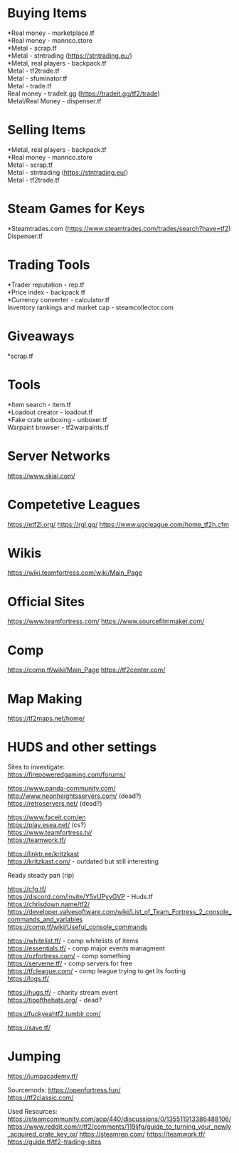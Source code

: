 # Buying Items  
*Real money - marketplace.tf  
*Real money - mannco.store  
*Metal - scrap.tf  
*Metal - stntrading (https://stntrading.eu/)  
*Metal, real players - backpack.tf  
Metal - tf2trade.tf  
Metal - sfuminator.tf  
Metal - trade.tf  
Real money - tradeit.gg (https://tradeit.gg/tf2/trade)  
Metal/Real Money - dispenser.tf

# Selling Items
*Metal, real players - backpack.tf  
*Real money - mannco.store  
Metal - scrap.tf  
Metal - stntrading (https://stntrading.eu/)  
Metal - tf2trade.tf  

# Steam Games for Keys
*Steamtrades.com (https://www.steamtrades.com/trades/search?have=tf2)  
Dispenser.tf  

# Trading Tools  
*Trader reputation - rep.tf  
*Price index - backpack.tf  
*Currency converter - calculator.tf  
Inventory rankings and market cap - steamcollector.com  

# Giveaways
*scrap.tf  

# Tools
*Item search - item.tf  
*Loadout creator - loadout.tf  
*Fake crate unboxing - unboxer.tf  
Warpaint browser - tf2warpaints.tf  

# Server Networks 
https://www.skial.com/ 

# Competetive Leagues
https://etf2l.org/ 
https://rgl.gg/ 
https://www.ugcleague.com/home_tf2h.cfm 

# Wikis 
https://wiki.teamfortress.com/wiki/Main_Page 

# Official Sites 
https://www.teamfortress.com/ 
https://www.sourcefilmmaker.com/ 

# Comp 
https://comp.tf/wiki/Main_Page 
https://tf2center.com/ 

# Map Making 
https://tf2maps.net/home/ 

# HUDS and other settings


Sites to investigate:  
https://firepoweredgaming.com/forums/   


https://www.panda-community.com/  
http://www.neonheightsservers.com/ (dead?)  
https://retroservers.net/ (dead?)  

https://www.faceit.com/en  
https://play.esea.net/ (cs?)  
https://www.teamfortress.tv/  
https://teamwork.tf/  

https://linktr.ee/kritzkast  
https://kritzkast.com/ - outdated but still interesting  

Ready steady pan (rip)  

https://cfg.tf/  
https://discord.com/invite/Y5vUPyyGVP - Huds.tf  
https://chrisdown.name/tf2/  
https://developer.valvesoftware.com/wiki/List_of_Team_Fortress_2_console_commands_and_variables  
https://comp.tf/wiki/Useful_console_commands  


https://whitelist.tf/ - comp whitelists of items   
https://essentials.tf/ - comp major events managment   
https://ozfortress.com/ - comp something  
https://serveme.tf/ - comp servers for free  
https://tfcleague.com/ - comp league trying to get its footing  
https://logs.tf/  


https://hugs.tf/ - charity stream event  
https://tipofthehats.org/ - dead?  

https://fuckyeahtf2.tumblr.com/  

https://save.tf/  

# Jumping
https://jumpacademy.tf/  

Sourcemods: 
https://openfortress.fun/  
https://tf2classic.com/  

Used Resources: 
https://steamcommunity.com/app/440/discussions/0/135511913386488106/ 
https://www.reddit.com/r/tf2/comments/119ljfg/guide_to_turning_your_newly_acquired_crate_key_or/ 
https://steamrep.com/ 
https://teamwork.tf/ 
https://guide.tf/tf2-trading-sites 
